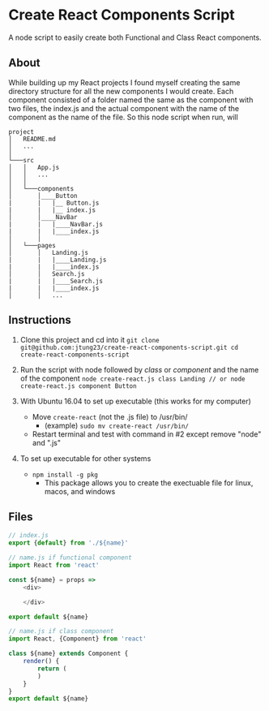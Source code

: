 # Create React Components Script
A node script to easily create both Functional and Class React components.

## About
While building up my React projects I found myself creating the same directory structure for all the new components I would create.
Each component consisted of a folder named the same as the component with two files, the index.js and the actual component with the name of the component as the name of the file. So this node script when run, will 

```
project
│   README.md
│   ...  
│
└───src
│   │   App.js
│   │   ...
│   │
│   └───components
│       │____Button
|       |   |__ Button.js
|       |   |__ index.js
│       │____NavBar
|       |   |____NavBar.js
|       |   |____index.js
│       │   
│   └───pages
│       │   Landing.js
|       |   |____Landing.js
|       |   |____index.js
│       │   Search.js
|       |   |____Search.js
|       |   |____index.js
│       │   ...

```
## Instructions

1. Clone this project and cd into it
`git clone git@github.com:jtung23/create-react-components-script.git
 cd create-react-components-script
`
2. Run the script with node followed by *class* or *component* and the name of the component
`node create-react.js class Landing
// or
 node create-react.js component Button
`
3. With Ubuntu 16.04 to set up executable (this works for my computer)
    * Move `create-react` (not the .js file) to /usr/bin/
        * (example) `sudo mv create-react /usr/bin/`
    * Restart terminal and test with command in #2 except remove "node" and ".js"

4. To set up executable for other systems
    * `npm install -g pkg`
        * This package allows you to create the exectuable file for linux, macos, and windows

## Files
```javascript
// index.js
export {default} from './${name}'
```

```javascript
// name.js if functional component
import React from 'react'

const ${name} = props => 
    <div>

    </div>

export default ${name}
```

```javascript
// name.js if class component
import React, {Component} from 'react'

class ${name} extends Component {
    render() {
        return (
        )    
    }
}
export default ${name}
```
